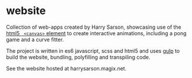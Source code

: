 # website
Collection of web-apps created by Harry Sarson, showcasing use of the [html5 ``` <canvas>``` element](https://developer.mozilla.org/en-US/docs/Web/API/Canvas_API/Tutorial) to create interactive animations, including a pong game and a curve fitter.

The project is written in es6 javascript, scss and html5 and uses [gulp](https://github.com/gulpjs/gulp) to build the website, bundling, polyfilling and transpiling code.

See the website hosted at harrysarson.magix.net.
